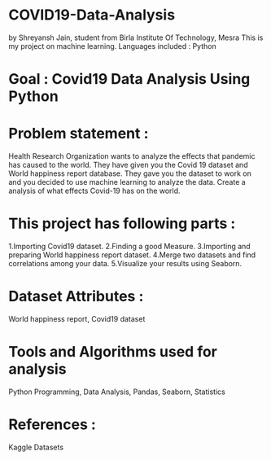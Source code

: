 # COVID19-Data-Analysis
by Shreyansh Jain, student from Birla Institute Of Technology, Mesra
This is my project on machine learning. Languages included : Python
# Goal : Covid19 Data Analysis Using Python
# Problem statement :
Health Research Organization wants to analyze the effects that pandemic has caused to the world. They have given you the Covid 19 dataset and World happiness report database. They gave you the dataset to work on and you decided to use machine learning to analyze the data. Create a analysis of what effects Covid-19 has on the world.
# This project has following parts  :
1.Importing Covid19 dataset. 
2.Finding a good Measure. 
3.Importing and preparing World happiness report dataset. 
4.Merge two datasets and find correlations among your data.
5.Visualize your results using Seaborn. 
# Dataset Attributes :
World happiness report, Covid19 dataset
# Tools and Algorithms used for analysis
Python Programming, Data Analysis, Pandas, Seaborn, Statistics
# References :
Kaggle Datasets
